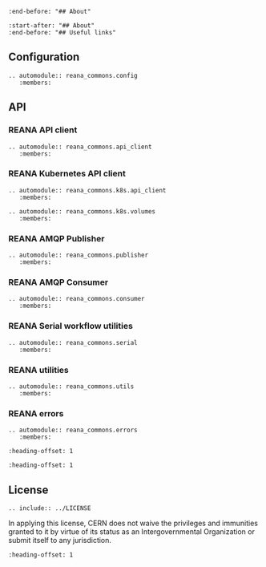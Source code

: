 ```{include} ../README.md
:end-before: "## About"
```

```{include} ../README.md
:start-after: "## About"
:end-before: "## Useful links"
```

## Configuration

```{eval-rst}
.. automodule:: reana_commons.config
   :members:
```

## API

### REANA API client

```{eval-rst}
.. automodule:: reana_commons.api_client
   :members:
```

### REANA Kubernetes API client

```{eval-rst}
.. automodule:: reana_commons.k8s.api_client
   :members:
```

```{eval-rst}
.. automodule:: reana_commons.k8s.volumes
   :members:
```

### REANA AMQP Publisher

```{eval-rst}
.. automodule:: reana_commons.publisher
   :members:

```

### REANA AMQP Consumer

```{eval-rst}
.. automodule:: reana_commons.consumer
   :members:

```

### REANA Serial workflow utilities

```{eval-rst}
.. automodule:: reana_commons.serial
   :members:

```

### REANA utilities

```{eval-rst}
.. automodule:: reana_commons.utils
   :members:
```

### REANA errors

```{eval-rst}
.. automodule:: reana_commons.errors
   :members:

```

```{include} ../CHANGELOG.md
:heading-offset: 1
```

```{include} ../CONTRIBUTING.md
:heading-offset: 1
```

## License

```{eval-rst}
.. include:: ../LICENSE
```

In applying this license, CERN does not waive the privileges and immunities
granted to it by virtue of its status as an Intergovernmental Organization or
submit itself to any jurisdiction.

```{include} ../AUTHORS.md
:heading-offset: 1
```
